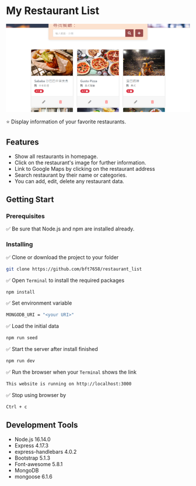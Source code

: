 # My Restaurant List

![Index page about Restaurant List](./public/images/restaurant_cover_1.png)

:star: Display information of your favorite restaurants.

## Features
- Show all restaurants in homepage.
- Click on the restaurant's image for further information.
- Link to Google Maps by clicking on the restaurant address  
- Search restaurant by their name or categories.
- You can add, edit, delete any restaurant data.

## Getting Start

### Prerequisites
:white_check_mark: Be sure that Node.js and npm are installed already. 

### Installing
:white_check_mark: Clone or download the project to your folder

```bash
git clone https://github.com/bft7658/restaurant_list
```

:white_check_mark: Open `Terminal` to install the required packages  

```bash
npm install
```

:white_check_mark: Set environment variable 

```bash
MONGODB_URI = "<your URI>"
```

:white_check_mark: Load the initial data

```bash
npm run seed
```

:white_check_mark: Start the server after install finished

```bash
npm run dev
```

:white_check_mark: Run the browser when your `Terminal` shows the link 

```bash
This website is running on http://localhost:3000
```

:white_check_mark: Stop using browser by

```bash
Ctrl + c
```

## Development Tools
- Node.js 16.14.0
- Express 4.17.3
- express-handlebars 4.0.2
- Bootstrap 5.1.3
- Font-awesome 5.8.1
- MongoDB
- mongoose 6.1.6